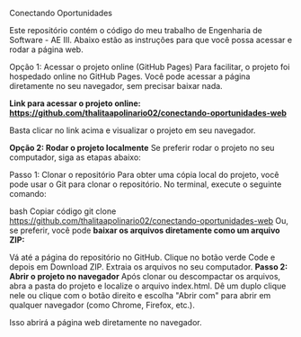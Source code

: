Conectando Oportunidades

Este repositório contém o código do meu trabalho de Engenharia de Software - AE III. Abaixo estão as instruções para que você possa acessar e rodar a página web.

Opção 1: Acessar o projeto online (GitHub Pages)
Para facilitar, o projeto foi hospedado online no GitHub Pages. Você pode acessar a página diretamente no seu navegador, sem precisar baixar nada.

**Link para acessar o projeto online: https://github.com/thalitaapolinario02/conectando-oportunidades-web**

Basta clicar no link acima e visualizar o projeto em seu navegador.

**Opção 2: Rodar o projeto localmente**
Se preferir rodar o projeto no seu computador, siga as etapas abaixo:

Passo 1: Clonar o repositório
Para obter uma cópia local do projeto, você pode usar o Git para clonar o repositório. No terminal, execute o seguinte comando:

bash
Copiar código
git clone https://github.com/thalitaapolinario02/conectando-oportunidades-web
Ou, se preferir, você pode **baixar os arquivos diretamente como um arquivo ZIP:**

Vá até a página do repositório no GitHub.
Clique no botão verde Code e depois em Download ZIP.
Extraia os arquivos no seu computador.
**Passo 2: Abrir o projeto no navegador**
Após clonar ou descompactar os arquivos, abra a pasta do projeto e localize o arquivo index.html. Dê um duplo clique nele ou clique com o botão direito e escolha "Abrir com" para abrir em qualquer navegador (como Chrome, Firefox, etc.).

Isso abrirá a página web diretamente no navegador.



